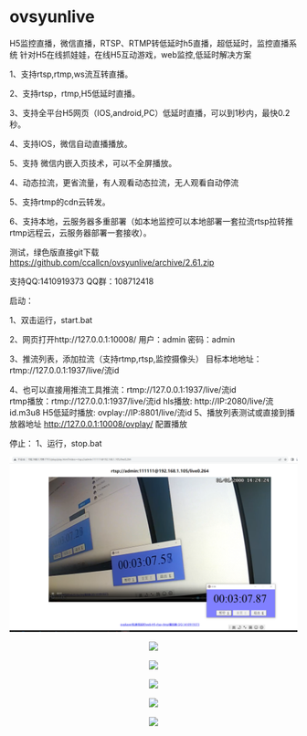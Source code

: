# ovsyunlive
H5监控直播，微信直播，RTSP、RTMP转低延时h5直播，超低延时，监控直播系统
针对H5在线抓娃娃，在线H5互动游戏，web监控,低延时解决方案

1、支持rtsp,rtmp,ws流互转直播。

2、支持rtsp，rtmp,H5低延时直播。

3、支持全平台H5网页（IOS,android,PC）低延时直播，可以到1秒内，最快0.2秒。 

4、支持IOS，微信自动直播播放。 

5、支持 微信内嵌入页技术，可以不全屏播放。 

4、动态拉流，更省流量，有人观看动态拉流，无人观看自动停流

5、支持rtmp的cdn云转发。

6、支持本地，云服务器多重部署（如本地监控可以本地部署一套拉流rtsp拉转推rtmp远程云，云服务器部署一套接收）。

测试，绿色版直接git下载 https://github.com/ccallcn/ovsyunlive/archive/2.61.zip

支持QQ:1410919373 QQ群：108712418

启动：

1、双击运行，start.bat

2、网页打开http://127.0.0.1:10008/ 用户：admin 密码：admin

3、推流列表，添加拉流（支持rtmp,rtsp,监控摄像头） 目标本地地址：rtmp://127.0.0.1:1937/live/流id  

4、也可以直接用推流工具推流：rtmp://127.0.0.1:1937/live/流id  
rtmp播放：rtmp://127.0.0.1:1937/live/流id 
hls播放: http://IP:2080/live/流id.m3u8
H5低延时播放: ovplay://IP:8801/live/流id
5、播放列表测试或直接到播放器地址 http://127.0.0.1:10008/ovplay/ 配置播放

停止：
1、运行，stop.bat

<p align="center"><img src="https://github.com/ccallcn/ovsyunlive/raw/master/TIM截图20190519124506.png" /></p>
<p align="center"><img src="https://github.com/ccallcn/ovsyunlive/raw/master/TIM截图20190519120437.png" /></p>
<p align="center"><img src="https://github.com/ccallcn/ovsyunlive/raw/master/TIM截图20190519120755.png" /></p>
<p align="center"><img src="https://github.com/ccallcn/ovsyunlive/raw/master/TIM截图20190519120849.png" /></p>
<p align="center"><img src="https://github.com/ccallcn/ovsyunlive/raw/master/TIM截图20190424172015.png" /></p>
<p align="center"><img src="https://github.com/ccallcn/ovsyunlive/raw/master/TIM截图20190519120935.png" /></p>
